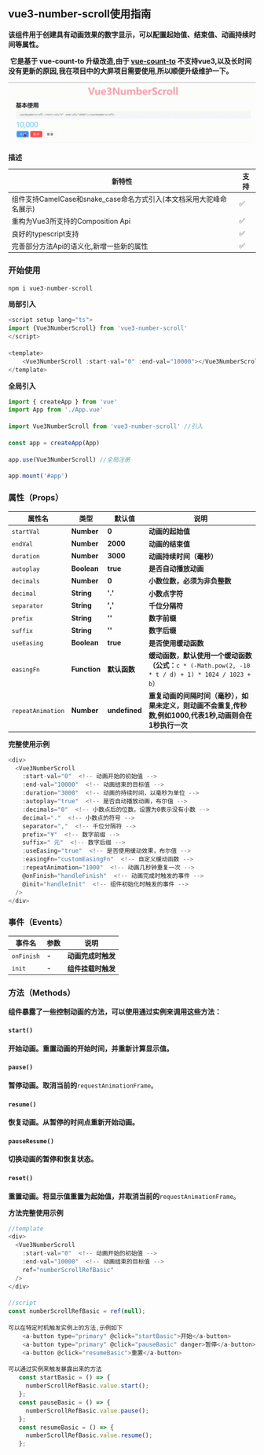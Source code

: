 ## vue3-number-scroll使用指南

​	**该组件用于创建具有动画效果的数字显示，可以配置起始值、结束值、动画持续时间等属性。**

​	**它是基于 vue-count-to 升级改造,由于  [vue-count-to](https://panjiachen.github.io/countTo "原仓库地址") 不支持vue3,以及长时间没有更新的原因,我在项目中的大屏项目需要使用,所以顺便升级维护一下。**

![这是图片](./Vue3NumberScroll.gif "Magic Gardens")

**描述**

| 新特性                                                       | 支持               |
| ------------------------------------------------------------ | ------------------ |
| 组件支持CamelCase和snake_case命名方式引入(本文档采用大驼峰命名展示) | :white_check_mark: |
| 重构为Vue3所支持的Composition Api                            | :white_check_mark: |
| 良好的typescript支持                                         | :white_check_mark: |
| 完善部分方法Api的语义化,新增一些新的属性                     | :white_check_mark: |

### 开始使用

```js
npm i vue3-number-scroll
```

**局部引入**

```js
<script setup lang="ts">
import {Vue3NumberScroll} from 'vue3-number-scroll'
</script>

<template>
	<Vue3NumberScroll :start-val="0" :end-val="10000"></Vue3NumberScroll>
</template>
```

**全局引入**

```js
import { createApp } from 'vue'
import App from './App.vue'

import Vue3NumberScroll from 'vue3-number-scroll' //引入

const app = createApp(App)

app.use(Vue3NumberScroll) //全局注册

app.mount('#app')
```

### 属性（Props）


| **属性名**        | **类型**     | **默认值**    | **说明**                                                                                                 |
| ----------------- | ------------ | ------------- | -------------------------------------------------------------------------------------------------------- |
| `startVal`        | **Number**   | **0**         | **动画的起始值**                                                                                         |
| `endVal`          | **Number**   | **2000**      | **动画的结束值**                                                                                         |
| `duration`        | **Number**   | **3000**      | **动画持续时间（毫秒）**                                                                                 |
| `autoplay`        | **Boolean**  | **true**      | **是否自动播放动画**                                                                                     |
| `decimals`        | **Number**   | **0**         | **小数位数，必须为非负整数**                                                                             |
| `decimal`         | **String**   | **'.'**       | **小数点字符**                                                                                           |
| `separator`       | **String**   | **','**       | **千位分隔符**                                                                                           |
| `prefix`          | **String**   | **''**        | **数字前缀**                                                                                             |
| `suffix`          | **String**   | **''**        | **数字后缀**                                                                                             |
| `useEasing`       | **Boolean**  | **true**      | **是否使用缓动函数**                                                                                     |
| `easingFn`        | **Function** | **默认函数**  | **缓动函数，默认使用一个缓动函数（公式：**`c * (-Math.pow(2, -10 * t / d) + 1) * 1024 / 1023 + b`）      |
| `repeatAnimation` | **Number**   | **undefined** | **重复动画的间隔时间（毫秒），如果未定义，则动画不会重复,传秒数,例如1000,代表1秒,动画则会在1秒执行一次** |

**完整使用示例**

```js
<div>
  <Vue3NumberScroll 
    :start-val="0"  <!-- 动画开始的初始值 -->
    :end-val="10000"  <!-- 动画结束的目标值 -->
    :duration="3000"  <!-- 动画的持续时间，以毫秒为单位 -->
    :autoplay="true"  <!-- 是否自动播放动画，布尔值 -->
    :decimals="0"  <!-- 小数点后的位数，设置为0表示没有小数 -->
    decimal="."  <!-- 小数点的符号 -->
    separator=","  <!-- 千位分隔符 -->
    prefix="¥"  <!-- 数字前缀 -->
    suffix=" 元"  <!-- 数字后缀 -->
    :useEasing="true"  <!-- 是否使用缓动效果，布尔值 -->
    :easingFn="customEasingFn"  <!-- 自定义缓动函数 -->
    :repeatAnimation="1000"  <!-- 动画几秒钟重复一次 -->
    @onFinish="handleFinish"  <!-- 动画完成时触发的事件 -->
    @init="handleInit"  <!-- 组件初始化时触发的事件 -->
  />
</div>
```

### 事件（Events）


| **事件名** | **参数** | **说明**           |
| ---------- | -------- | ------------------ |
| `onFinish` | **-**    | **动画完成时触发** |
| `init`     | -        | **组件挂载时触发** |

### 方法（Methods）

**组件暴露了一些控制动画的方法，可以使用通过实例来调用这些方法：**

#### `start()`

**开始动画。重置动画的开始时间，并重新计算显示值。**

#### `pause()`

**暂停动画。取消当前的**`requestAnimationFrame`。

#### `resume()`

**恢复动画。从暂停的时间点重新开始动画。**

#### `pauseResume()`

**切换动画的暂停和恢复状态。**

#### `reset()`

**重置动画。将显示值重置为起始值，并取消当前的**`requestAnimationFrame`。



**方法完整使用示例**

```js
//template
<div>
  <Vue3NumberScroll 
    :start-val="0"  <!-- 动画开始的初始值 -->
    :end-val="10000"  <!-- 动画结束的目标值 -->
	ref="numberScrollRefBasic"
  />
</div>

//script
const numberScrollRefBasic = ref(null);

可以在特定时机触发实例上的方法,示例如下
    <a-button type="primary" @click="startBasic">开始</a-button>
    <a-button type="primary" @click="pauseBasic" danger>暂停</a-button>
    <a-button @click="resumeBasic">重置</a-button>

可以通过实例来触发暴露出来的方法
   const startBasic = () => {
     numberScrollRefBasic.value.start();
   };
   const pauseBasic = () => {
     numberScrollRefBasic.value.pause();
   };
   const resumeBasic = () => {
     numberScrollRefBasic.value.resume();
   };
```

